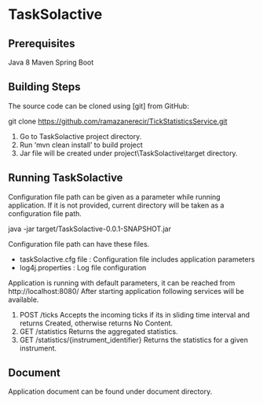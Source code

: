 TaskSolactive
====================================
 
Prerequisites
------------------------------------
Java 8
Maven
Spring Boot


Building Steps
------------------------------------ 
The source code can be cloned using [git] from GitHub:

git clone https://github.com/ramazanerecir/TickStatisticsService.git

1.	Go to TaskSolactive project directory.
2.	Run ‘mvn clean install’ to build project
3.	Jar file will be created under project\TaskSolactive\target directory.


Running TaskSolactive
------------------------------------
Configuration file path can be given as a parameter while running application.
If it is not provided, current directory will be taken as a configuration file path.

java -jar target/TaskSolactive-0.0.1-SNAPSHOT.jar

Configuration file path can have these files.
-	taskSolactive.cfg file : Configuration file includes application parameters
-	log4j.properties : Log file configuration

Application is running with default parameters, it can be reached from http://localhost:8080/
After starting application following services will be available.
1.	POST /ticks
Accepts the incoming ticks if its in sliding time interval and returns Created, otherwise returns No Content.
2.	GET /statistics 
Returns the aggregated statistics.
3.	GET /statistics/{instrument_identifier}
Returns the statistics for a given instrument.


Document
------------------------------------
Application document can be found under document directory.